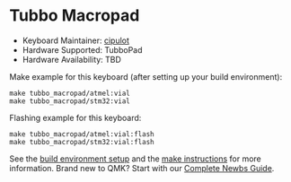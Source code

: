 # Tubbo Macropad

* Keyboard Maintainer: [cipulot](https://github.com/cipulot)
* Hardware Supported: TubboPad
* Hardware Availability: TBD

Make example for this keyboard (after setting up your build environment):

    make tubbo_macropad/atmel:vial
    make tubbo_macropad/stm32:vial

Flashing example for this keyboard:

    make tubbo_macropad/atmel:vial:flash
    make tubbo_macropad/stm32:vial:flash

See the [build environment setup](https://docs.qmk.fm/#/getting_started_build_tools) and the [make instructions](https://docs.qmk.fm/#/getting_started_make_guide) for more information. Brand new to QMK? Start with our [Complete Newbs Guide](https://docs.qmk.fm/#/newbs).
